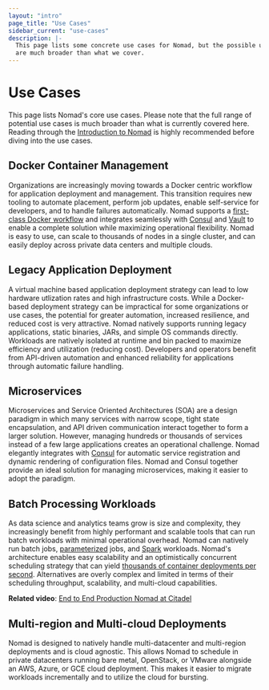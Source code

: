 ```yaml
---
layout: "intro"
page_title: "Use Cases"
sidebar_current: "use-cases"
description: |-
  This page lists some concrete use cases for Nomad, but the possible use cases 
  are much broader than what we cover.
---
```


# Use Cases

This page lists Nomad's core use cases. Please note that the full range of potential 
use cases is much broader than what is currently covered here. Reading through the 
[Introduction to Nomad](/intro/index.html) is highly recommended before diving into 
the use cases. 

## Docker Container Management

Organizations are increasingly moving towards a Docker centric workflow for 
application deployment and management. This transition requires new tooling 
to automate placement, perform job updates, enable self-service for developers, 
and to handle failures automatically. Nomad supports a [first-class Docker workflow](/docs/drivers/docker.html) 
and integrates seamlessly with [Consul](/guides/operations/consul-integration/index.html) 
and [Vault](/docs/vault-integration/index.html) to enable a complete solution 
while maximizing operational flexibility. Nomad is easy to use, can scale to 
thousands of nodes in a single cluster, and can easily deploy across private data 
centers and multiple clouds.

## Legacy Application Deployment

A virtual machine based application deployment strategy can lead to low hardware 
utlization rates and high infrastructure costs. While a Docker-based deployment 
strategy can be impractical for some organizations or use cases, the potential for 
greater automation, increased resilience, and reduced cost is very attractive. 
Nomad natively supports running legacy applications, static binaries, JARs, and 
simple OS commands directly. Workloads are natively isolated at runtime and bin 
packed to maximize efficiency and utilization (reducing cost). Developers and 
operators benefit from API-driven automation and enhanced reliability for 
applications through automatic failure handling.

## Microservices

Microservices and Service Oriented Architectures (SOA) are a design paradigm in 
which many services with narrow scope, tight state encapsulation, and API driven 
communication interact together to form a larger solution. However, managing hundreds 
or thousands of services instead of a few large applications creates an operational 
challenge. Nomad elegantly integrates with [Consul](/guides/operations/consul-integration/index.html) 
for automatic service registration and dynamic rendering of configuration files. Nomad 
and Consul together provide an ideal solution for managing microservices, making it 
easier to adopt the paradigm.

## Batch Processing Workloads

As data science and analytics teams grow is size and complexity, they increasingly 
benefit from highly performant and scalable tools that can run batch workloads with 
minimal operational overhead. Nomad can natively run batch jobs, [parameterized](https://www.hashicorp.com/blog/replacing-queues-with-nomad-dispatch) jobs, and [Spark](https://github.com/hashicorp/nomad-spark) 
workloads. Nomad's architecture enables easy scalability and an optimistically 
concurrent scheduling strategy that can yield [thousands of container deployments per 
second](https://www.hashicorp.com/c1m). Alternatives are overly complex and limited 
in terms of their scheduling throughput, scalability, and multi-cloud capabilities.

**Related video**: [End to End Production Nomad at Citadel](https://www.youtube.com/watch?reload=9&v=ZOBcGpGsboA)

## Multi-region and Multi-cloud Deployments

Nomad is designed to natively handle multi-datacenter and multi-region deployments 
and is cloud agnostic. This allows Nomad to schedule in private datacenters running 
bare metal, OpenStack, or VMware alongside an AWS, Azure, or GCE cloud deployment. 
This makes it easier to migrate workloads incrementally and to utilize the cloud 
for bursting.


